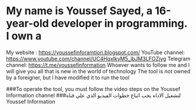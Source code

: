 # My name is Youssef Sayed, a 16-year-old developer in programming. I own a 
My website :
https://youssefinforamtion.blogspot.com/
YouTube channel:
https://www.youtube.com/channel/UC4HqxlkyM5_ibJM3LFOZjvg
Telegram channel:
https://t.me/youssefinformation
Whoever wants to follow me and I will give you all that is new in the world of technology
The tool is not owned by a foreigner, but I have modified it to run the tool
  
###To operate the tool, you must follow the video steps on the Youssef Information channel
###لتشغيل الاداه يجب اتباع خطوات الفيديو الذي علي قناة Youssef Information
